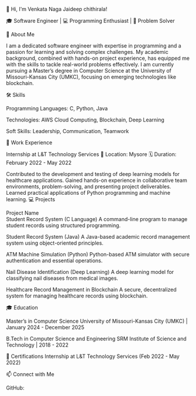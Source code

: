 👋 Hi, I'm  Venkata Naga Jaideep chithirala!

🎓 Software Engineer | 💻 Programming Enthusiast | 🚀 Problem Solver

🌟 About Me

I am a dedicated software engineer with expertise in programming and a passion for learning and solving complex challenges. My academic background, combined with hands-on project experience, has equipped me with the skills to tackle real-world problems effectively. I am currently pursuing a Master’s degree in Computer Science at the University of Missouri-Kansas City (UMKC), focusing on emerging technologies like blockchain.

🛠️ Skills

Programming Languages: C, Python, Java

Technologies: AWS Cloud Computing, Blockchain, Deep Learning

Soft Skills: Leadership, Communication, Teamwork


💼 Work Experience

Internship at L&T Technology Services
📍 Location: Mysore
🗓️ Duration: February 2022 - May 2022

Contributed to the development and testing of deep learning models for healthcare applications.
Gained hands-on experience in collaborative team environments, problem-solving, and presenting project deliverables.
Learned practical applications of Python programming and machine learning.
💻 Projects

Project Name	
Student Record System (C Language)	A command-line program to manage student records using structured programming.

Student Record System (Java)	A Java-based academic record management system using object-oriented principles.

ATM Machine Simulation (Python)	Python-based ATM simulator with secure authentication and essential operations.

Nail Disease Identification (Deep Learning)	A deep learning model for classifying nail diseases from medical images.

Healthcare Record Management in Blockchain	A secure, decentralized system for managing healthcare records using blockchain.

🎓 Education

Master’s in Computer Science
University of Missouri-Kansas City (UMKC) | January 2024 - December 2025

B.Tech in Computer Science and Engineering
SRM Institute of Science and Technology | 2018 - 2022

📜 Certifications
Internship at L&T Technology Services (Feb 2022 - May 2022)

📫 Connect with Me

GitHub: 

